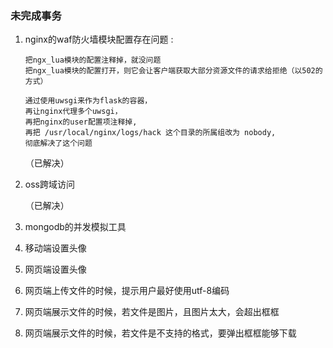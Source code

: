 ### 未完成事务 ###



01. nginx的waf防火墙模块配置存在问题 :  

        把ngx_lua模块的配置注释掉，就没问题  
        把ngx_lua模块的配置打开，则它会让客户端获取大部分资源文件的请求给拒绝（以502的方式）  
        
        通过使用uwsgi来作为flask的容器，  
        再让nginx代理多个uwsgi，  
        再把nginx的user配置项注释掉,  
        再把 /usr/local/nginx/logs/hack 这个目录的所属组改为 nobody,  
        彻底解决了这个问题  
    
    （已解决）  


02. oss跨域访问  

    （已解决）  


03. mongodb的并发模拟工具  


04. 移动端设置头像  


05. 网页端设置头像  


06. 网页端上传文件的时候，提示用户最好使用utf-8编码  


07. 网页端展示文件的时候，若文件是图片，且图片太大，会超出框框  


08. 网页端展示文件的时候，若文件是不支持的格式，要弹出框框能够下载  

